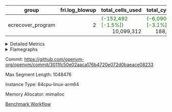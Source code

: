 | group | fri.log_blowup | total_cells_used | total_cycles | total_proof_time_ms |
| --- | --- | --- | --- | --- |
| ecrecover_program | <div style='text-align: right'>2</div>  | <span style="color: green">(-152,492 [-1.5%])</span> <div style='text-align: right'>10,099,312</div>  | <span style="color: green">(-6,090 [-3.1%])</span> <div style='text-align: right'>188,976</div>  | <span style="color: green">(-42.0 [-2.2%])</span> <div style='text-align: right'>1,857.0</div>  |


<details>
<summary>Detailed Metrics</summary>

| commit_exe_time_ms | fri.log_blowup | keygen_time_ms |
| --- | --- | --- |
| <span style="color: green">(-2.0 [-20.0%])</span> <div style='text-align: right'>8.0</div>  | <div style='text-align: right'>2</div>  | <span style="color: green">(-22.0 [-0.0%])</span> <div style='text-align: right'>46,059.0</div>  |

| air_name | constraints | interactions | quotient_deg |
| --- | --- | --- | --- |
| ProgramAir | <div style='text-align: right'>4</div>  | <div style='text-align: right'>1</div>  | <div style='text-align: right'>1</div>  |
| VmConnectorAir | <div style='text-align: right'>9</div>  | <div style='text-align: right'>3</div>  | <div style='text-align: right'>2</div>  |
| PersistentBoundaryAir<8> | <div style='text-align: right'>6</div>  | <div style='text-align: right'>3</div>  | <div style='text-align: right'>2</div>  |
| MemoryMerkleAir<8> | <div style='text-align: right'>40</div>  | <div style='text-align: right'>4</div>  | <div style='text-align: right'>2</div>  |
| AccessAdapterAir<2> | <div style='text-align: right'>14</div>  | <div style='text-align: right'>5</div>  | <div style='text-align: right'>2</div>  |
| AccessAdapterAir<4> | <div style='text-align: right'>14</div>  | <div style='text-align: right'>5</div>  | <div style='text-align: right'>2</div>  |
| AccessAdapterAir<8> | <div style='text-align: right'>14</div>  | <div style='text-align: right'>5</div>  | <div style='text-align: right'>2</div>  |
| AccessAdapterAir<16> | <div style='text-align: right'>14</div>  | <div style='text-align: right'>5</div>  | <div style='text-align: right'>2</div>  |
| AccessAdapterAir<32> | <div style='text-align: right'>14</div>  | <div style='text-align: right'>5</div>  | <div style='text-align: right'>2</div>  |
| AccessAdapterAir<64> | <div style='text-align: right'>14</div>  | <div style='text-align: right'>5</div>  | <div style='text-align: right'>2</div>  |
| VmAirWrapper<Rv32VecHeapAdapterAir<1, 2, 2, 32, 32>, FieldExpressionCoreAir> | <div style='text-align: right'>449</div>  | <div style='text-align: right'>411</div>  | <div style='text-align: right'>2</div>  |
| VmAirWrapper<Rv32VecHeapAdapterAir<2, 2, 2, 32, 32>, FieldExpressionCoreAir> | <div style='text-align: right'>456</div>  | <div style='text-align: right'>422</div>  | <div style='text-align: right'>2</div>  |
| KeccakVmAir | <div style='text-align: right'>4,571</div>  | <div style='text-align: right'>321</div>  | <div style='text-align: right'>2</div>  |
| VmAirWrapper<Rv32IsEqualModAdapterAir<2, 1, 32, 32>, ModularIsEqualCoreAir<32, 4, 8> | <div style='text-align: right'>223</div>  | <div style='text-align: right'>25</div>  | <div style='text-align: right'>2</div>  |
| VmAirWrapper<Rv32VecHeapAdapterAir<2, 1, 1, 32, 32>, ModularMulDivCoreAir> | <div style='text-align: right'>188</div>  | <div style='text-align: right'>156</div>  | <div style='text-align: right'>2</div>  |
| VmAirWrapper<Rv32VecHeapAdapterAir<2, 1, 1, 32, 32>, ModularAddSubCoreAir> | <div style='text-align: right'>126</div>  | <div style='text-align: right'>94</div>  | <div style='text-align: right'>2</div>  |
| VmAirWrapper<Rv32HintStoreAdapterAir, Rv32HintStoreCoreAir> | <div style='text-align: right'>17</div>  | <div style='text-align: right'>15</div>  | <div style='text-align: right'>2</div>  |
| VmAirWrapper<Rv32MultAdapterAir, DivRemCoreAir<4, 8> | <div style='text-align: right'>88</div>  | <div style='text-align: right'>25</div>  | <div style='text-align: right'>2</div>  |
| VmAirWrapper<Rv32MultAdapterAir, MulHCoreAir<4, 8> | <div style='text-align: right'>38</div>  | <div style='text-align: right'>24</div>  | <div style='text-align: right'>2</div>  |
| VmAirWrapper<Rv32MultAdapterAir, MultiplicationCoreAir<4, 8> | <div style='text-align: right'>26</div>  | <div style='text-align: right'>19</div>  | <div style='text-align: right'>2</div>  |
| RangeTupleCheckerAir<2> | <div style='text-align: right'>4</div>  | <div style='text-align: right'>1</div>  | <div style='text-align: right'>1</div>  |
| VmAirWrapper<Rv32RdWriteAdapterAir, Rv32AuipcCoreAir> | <div style='text-align: right'>15</div>  | <div style='text-align: right'>11</div>  | <div style='text-align: right'>2</div>  |
| VmAirWrapper<Rv32JalrAdapterAir, Rv32JalrCoreAir> | <div style='text-align: right'>20</div>  | <div style='text-align: right'>16</div>  | <div style='text-align: right'>2</div>  |
| VmAirWrapper<Rv32CondRdWriteAdapterAir, Rv32JalLuiCoreAir> | <div style='text-align: right'>22</div>  | <div style='text-align: right'>10</div>  | <div style='text-align: right'>2</div>  |
| VmAirWrapper<Rv32BranchAdapterAir, BranchLessThanCoreAir<4, 8> | <div style='text-align: right'>41</div>  | <div style='text-align: right'>13</div>  | <div style='text-align: right'>2</div>  |
| VmAirWrapper<Rv32BranchAdapterAir, BranchEqualCoreAir<4> | <div style='text-align: right'>25</div>  | <div style='text-align: right'>11</div>  | <div style='text-align: right'>2</div>  |
| VmAirWrapper<Rv32LoadStoreAdapterAir, LoadSignExtendCoreAir<4, 8> | <div style='text-align: right'>33</div>  | <div style='text-align: right'>18</div>  | <div style='text-align: right'>2</div>  |
| VmAirWrapper<Rv32LoadStoreAdapterAir, LoadStoreCoreAir<4> | <div style='text-align: right'>38</div>  | <div style='text-align: right'>17</div>  | <div style='text-align: right'>2</div>  |
| VmAirWrapper<Rv32BaseAluAdapterAir, ShiftCoreAir<4, 8> | <div style='text-align: right'>90</div>  | <div style='text-align: right'>23</div>  | <div style='text-align: right'>2</div>  |
| VmAirWrapper<Rv32BaseAluAdapterAir, LessThanCoreAir<4, 8> | <div style='text-align: right'>39</div>  | <div style='text-align: right'>17</div>  | <div style='text-align: right'>2</div>  |
| VmAirWrapper<Rv32BaseAluAdapterAir, BaseAluCoreAir<4, 8> | <div style='text-align: right'>43</div>  | <div style='text-align: right'>19</div>  | <div style='text-align: right'>2</div>  |
| BitwiseOperationLookupAir<8> | <div style='text-align: right'>4</div>  | <div style='text-align: right'>2</div>  | <div style='text-align: right'>2</div>  |
| PhantomAir | <div style='text-align: right'>5</div>  | <div style='text-align: right'>3</div>  | <div style='text-align: right'>2</div>  |
| Poseidon2VmAir<BabyBearParameters> | <div style='text-align: right'>525</div>  | <div style='text-align: right'>32</div>  | <div style='text-align: right'>2</div>  |
| VariableRangeCheckerAir | <div style='text-align: right'>4</div>  | <div style='text-align: right'>1</div>  | <div style='text-align: right'>1</div>  |

| group | segment | stark_prove_excluding_trace_time_ms | total_cells | total_cells_used | total_cycles | trace_gen_time_ms |
| --- | --- | --- | --- | --- | --- | --- |
| ecrecover_program | 0 | <span style="color: green">(-42.0 [-2.2%])</span> <div style='text-align: right'>1,857.0</div>  | <span style="color: red">(+12,360 [+0.0%])</span> <div style='text-align: right'>34,170,231</div>  | <span style="color: green">(-152,492 [-1.5%])</span> <div style='text-align: right'>10,099,312</div>  | <span style="color: green">(-6,090 [-3.1%])</span> <div style='text-align: right'>188,976</div>  | <span style="color: red">(+6.0 [+4.6%])</span> <div style='text-align: right'>136.0</div>  |

| group | chip_name | segment | rows_used |
| --- | --- | --- | --- |
| ecrecover_program | ProgramChip | 0 | <span style="color: red">(+49 [+0.6%])</span> <div style='text-align: right'>8,447</div>  |
| ecrecover_program | VmConnectorAir | 0 | <div style='text-align: right'>2</div>  |
| ecrecover_program | Boundary | 0 | <span style="color: green">(-46 [-1.5%])</span> <div style='text-align: right'>2,990</div>  |
| ecrecover_program | Merkle | 0 | <span style="color: green">(-50 [-1.5%])</span> <div style='text-align: right'>3,290</div>  |
| ecrecover_program | AccessAdapter<2> | 0 | <div style='text-align: right'>132</div>  |
| ecrecover_program | AccessAdapter<4> | 0 | <div style='text-align: right'>68</div>  |
| ecrecover_program | AccessAdapter<8> | 0 | <span style="color: red">(+144 [+2.3%])</span> <div style='text-align: right'>6,514</div>  |
| ecrecover_program | AccessAdapter<16> | 0 | <span style="color: red">(+80 [+2.8%])</span> <div style='text-align: right'>2,958</div>  |
| ecrecover_program | AccessAdapter<32> | 0 | <span style="color: red">(+40 [+2.8%])</span> <div style='text-align: right'>1,480</div>  |
| ecrecover_program | <Rv32VecHeapAdapterAir<1, 2, 2, 32, 32>,FieldExpressionCoreAir> | 0 | <div style='text-align: right'>1,271</div>  |
| ecrecover_program | <Rv32VecHeapAdapterAir<2, 2, 2, 32, 32>,FieldExpressionCoreAir> | 0 | <div style='text-align: right'>726</div>  |
| ecrecover_program | KeccakVmAir | 0 | <div style='text-align: right'>120</div>  |
| ecrecover_program | <Rv32IsEqualModAdapterAir<2, 1, 32, 32>,ModularIsEqualCoreAir<32, 4, 8>> | 0 | <div style='text-align: right'>3,194</div>  |
| ecrecover_program | <Rv32VecHeapAdapterAir<2, 1, 1, 32, 32>,ModularMulDivCoreAir> | 0 | <span style="color: red">(+5 [+31.2%])</span> <div style='text-align: right'>21</div>  |
| ecrecover_program | <Rv32VecHeapAdapterAir<2, 1, 1, 32, 32>,ModularAddSubCoreAir> | 0 | <span style="color: red">(+5 [+83.3%])</span> <div style='text-align: right'>11</div>  |
| ecrecover_program | <Rv32HintStoreAdapterAir,Rv32HintStoreCoreAir> | 0 | <div style='text-align: right'>214</div>  |
| ecrecover_program | <Rv32MultAdapterAir,DivRemCoreAir<4, 8>> | 0 | <div style='text-align: right'>5</div>  |
| ecrecover_program | <Rv32MultAdapterAir,MulHCoreAir<4, 8>> | 0 | <div style='text-align: right'>5</div>  |
| ecrecover_program | <Rv32MultAdapterAir,MultiplicationCoreAir<4, 8>> | 0 | <div style='text-align: right'>16</div>  |
| ecrecover_program | RangeTupleCheckerAir<2> | 0 | <div style='text-align: right'>524,288</div>  |
| ecrecover_program | <Rv32RdWriteAdapterAir,Rv32AuipcCoreAir> | 0 | <span style="color: red">(+5 [+0.6%])</span> <div style='text-align: right'>840</div>  |
| ecrecover_program | <Rv32JalrAdapterAir,Rv32JalrCoreAir> | 0 | <span style="color: red">(+10 [+0.6%])</span> <div style='text-align: right'>1,559</div>  |
| ecrecover_program | <Rv32CondRdWriteAdapterAir,Rv32JalLuiCoreAir> | 0 | <span style="color: green">(-20 [-1.6%])</span> <div style='text-align: right'>1,253</div>  |
| ecrecover_program | <Rv32BranchAdapterAir,BranchLessThanCoreAir<4, 8>> | 0 | <div style='text-align: right'>5,885</div>  |
| ecrecover_program | <Rv32BranchAdapterAir,BranchEqualCoreAir<4>> | 0 | <span style="color: green">(-650 [-5.4%])</span> <div style='text-align: right'>11,286</div>  |
| ecrecover_program | <Rv32LoadStoreAdapterAir,LoadSignExtendCoreAir<4, 8>> | 0 | <div style='text-align: right'>140</div>  |
| ecrecover_program | <Rv32LoadStoreAdapterAir,LoadStoreCoreAir<4>> | 0 | <span style="color: red">(+50 [+0.2%])</span> <div style='text-align: right'>30,976</div>  |
| ecrecover_program | <Rv32BaseAluAdapterAir,ShiftCoreAir<4, 8>> | 0 | <span style="color: green">(-80 [-3.5%])</span> <div style='text-align: right'>2,223</div>  |
| ecrecover_program | <Rv32BaseAluAdapterAir,LessThanCoreAir<4, 8>> | 0 | <span style="color: green">(-310 [-17.7%])</span> <div style='text-align: right'>1,441</div>  |
| ecrecover_program | <Rv32BaseAluAdapterAir,BaseAluCoreAir<4, 8>> | 0 | <span style="color: green">(-2,060 [-5.8%])</span> <div style='text-align: right'>33,349</div>  |
| ecrecover_program | BitwiseOperationLookupAir<8> | 0 | <div style='text-align: right'>65,536</div>  |
| ecrecover_program | PhantomAir | 0 | <div style='text-align: right'>45</div>  |
| ecrecover_program | Poseidon2VmAir<BabyBearParameters> | 0 | <span style="color: green">(-96 [-1.5%])</span> <div style='text-align: right'>6,280</div>  |
| ecrecover_program | VariableRangeCheckerAir | 0 | <div style='text-align: right'>262,144</div>  |

| group | dsl_ir | opcode | segment | frequency |
| --- | --- | --- | --- | --- |
| ecrecover_program |  | ADD | 0 | <span style="color: green">(-1,905 [-6.8%])</span> <div style='text-align: right'>26,111</div>  |
| ecrecover_program |  | AND | 0 | <span style="color: green">(-155 [-3.2%])</span> <div style='text-align: right'>4,690</div>  |
| ecrecover_program |  | AUIPC | 0 | <span style="color: red">(+5 [+0.6%])</span> <div style='text-align: right'>840</div>  |
| ecrecover_program |  | BEQ | 0 | <span style="color: green">(-320 [-4.0%])</span> <div style='text-align: right'>7,619</div>  |
| ecrecover_program |  | BGEU | 0 | <span style="color: red">(+5 [+0.5%])</span> <div style='text-align: right'>930</div>  |
| ecrecover_program |  | BLT | 0 | <div style='text-align: right'>12</div>  |
| ecrecover_program |  | BLTU | 0 | <span style="color: green">(-5 [-0.1%])</span> <div style='text-align: right'>4,943</div>  |
| ecrecover_program |  | BNE | 0 | <span style="color: green">(-330 [-8.3%])</span> <div style='text-align: right'>3,667</div>  |
| ecrecover_program |  | DIVU | 0 | <div style='text-align: right'>5</div>  |
| ecrecover_program |  | EcAddNe | 0 | <div style='text-align: right'>726</div>  |
| ecrecover_program |  | EcDouble | 0 | <div style='text-align: right'>1,271</div>  |
| ecrecover_program |  | HINT_STOREW | 0 | <div style='text-align: right'>214</div>  |
| ecrecover_program |  | IS_EQ | 0 | <div style='text-align: right'>3,203</div>  |
| ecrecover_program |  | JAL | 0 | <span style="color: green">(-10 [-1.0%])</span> <div style='text-align: right'>993</div>  |
| ecrecover_program |  | JALR | 0 | <span style="color: red">(+10 [+0.6%])</span> <div style='text-align: right'>1,559</div>  |
| ecrecover_program |  | KECCAK256 | 0 | <div style='text-align: right'>5</div>  |
| ecrecover_program |  | LOADB | 0 | <div style='text-align: right'>140</div>  |
| ecrecover_program |  | LOADBU | 0 | <div style='text-align: right'>2,450</div>  |
| ecrecover_program |  | LOADW | 0 | <span style="color: red">(+125 [+0.9%])</span> <div style='text-align: right'>14,651</div>  |
| ecrecover_program |  | LUI | 0 | <span style="color: green">(-10 [-3.7%])</span> <div style='text-align: right'>260</div>  |
| ecrecover_program |  | MUL | 0 | <div style='text-align: right'>16</div>  |
| ecrecover_program |  | MULHU | 0 | <div style='text-align: right'>5</div>  |
| ecrecover_program |  | ModularAddSub | 0 | <span style="color: red">(+5 [+71.4%])</span> <div style='text-align: right'>12</div>  |
| ecrecover_program |  | ModularMulDiv | 0 | <span style="color: red">(+5 [+18.5%])</span> <div style='text-align: right'>32</div>  |
| ecrecover_program |  | OR | 0 | <div style='text-align: right'>1,302</div>  |
| ecrecover_program |  | PHANTOM | 0 | <div style='text-align: right'>45</div>  |
| ecrecover_program |  | SETUP_ISEQ | 0 | <div style='text-align: right'>2</div>  |
| ecrecover_program |  | SLL | 0 | <span style="color: red">(+80 [+6.7%])</span> <div style='text-align: right'>1,272</div>  |
| ecrecover_program |  | SLTU | 0 | <span style="color: green">(-310 [-17.7%])</span> <div style='text-align: right'>1,441</div>  |
| ecrecover_program |  | SRL | 0 | <span style="color: green">(-160 [-14.4%])</span> <div style='text-align: right'>951</div>  |
| ecrecover_program |  | STOREB | 0 | <span style="color: green">(-320 [-22.3%])</span> <div style='text-align: right'>1,114</div>  |
| ecrecover_program |  | STOREW | 0 | <span style="color: red">(+245 [+2.0%])</span> <div style='text-align: right'>12,761</div>  |
| ecrecover_program |  | SUB | 0 | <div style='text-align: right'>1,221</div>  |
| ecrecover_program |  | XOR | 0 | <div style='text-align: right'>25</div>  |

| group | air_name | dsl_ir | opcode | segment | cells_used |
| --- | --- | --- | --- | --- | --- |
| ecrecover_program | <Rv32BaseAluAdapterAir,BaseAluCoreAir<4, 8>> |  | ADD | 0 | <span style="color: green">(-68,580 [-6.8%])</span> <div style='text-align: right'>939,996</div>  |
| ecrecover_program | AccessAdapter<8> |  | ADD | 0 | <span style="color: green">(-17 [-25.0%])</span> <div style='text-align: right'>51</div>  |
| ecrecover_program | Boundary |  | ADD | 0 | <span style="color: green">(-40 [-25.0%])</span> <div style='text-align: right'>120</div>  |
| ecrecover_program | Merkle |  | ADD | 0 | <div style='text-align: right'>64</div>  |
| ecrecover_program | <Rv32BaseAluAdapterAir,BaseAluCoreAir<4, 8>> |  | AND | 0 | <span style="color: green">(-5,580 [-3.2%])</span> <div style='text-align: right'>168,840</div>  |
| ecrecover_program | <Rv32RdWriteAdapterAir,Rv32AuipcCoreAir> |  | AUIPC | 0 | <span style="color: red">(+105 [+0.6%])</span> <div style='text-align: right'>17,640</div>  |
| ecrecover_program | AccessAdapter<8> |  | AUIPC | 0 | <div style='text-align: right'>51</div>  |
| ecrecover_program | Boundary |  | AUIPC | 0 | <div style='text-align: right'>120</div>  |
| ecrecover_program | Merkle |  | AUIPC | 0 | <div style='text-align: right'>3,520</div>  |
| ecrecover_program | <Rv32BranchAdapterAir,BranchEqualCoreAir<4>> |  | BEQ | 0 | <span style="color: green">(-8,320 [-4.0%])</span> <div style='text-align: right'>198,094</div>  |
| ecrecover_program | <Rv32BranchAdapterAir,BranchLessThanCoreAir<4, 8>> |  | BGEU | 0 | <span style="color: red">(+160 [+0.5%])</span> <div style='text-align: right'>29,760</div>  |
| ecrecover_program | <Rv32BranchAdapterAir,BranchLessThanCoreAir<4, 8>> |  | BLT | 0 | <div style='text-align: right'>384</div>  |
| ecrecover_program | <Rv32BranchAdapterAir,BranchLessThanCoreAir<4, 8>> |  | BLTU | 0 | <span style="color: green">(-160 [-0.1%])</span> <div style='text-align: right'>158,176</div>  |
| ecrecover_program | <Rv32BranchAdapterAir,BranchEqualCoreAir<4>> |  | BNE | 0 | <span style="color: green">(-8,580 [-8.3%])</span> <div style='text-align: right'>95,342</div>  |
| ecrecover_program | <Rv32MultAdapterAir,DivRemCoreAir<4, 8>> |  | DIVU | 0 | <div style='text-align: right'>285</div>  |
| ecrecover_program | <Rv32VecHeapAdapterAir<2, 2, 2, 32, 32>,FieldExpressionCoreAir> |  | EcAddNe | 0 | <div style='text-align: right'>449,394</div>  |
| ecrecover_program | AccessAdapter<16> |  | EcAddNe | 0 | <div style='text-align: right'>27,175</div>  |
| ecrecover_program | AccessAdapter<32> |  | EcAddNe | 0 | <div style='text-align: right'>22,304</div>  |
| ecrecover_program | AccessAdapter<8> |  | EcAddNe | 0 | <div style='text-align: right'>36,890</div>  |
| ecrecover_program | Boundary |  | EcAddNe | 0 | <div style='text-align: right'>160</div>  |
| ecrecover_program | Merkle |  | EcAddNe | 0 | <div style='text-align: right'>256</div>  |
| ecrecover_program | <Rv32VecHeapAdapterAir<1, 2, 2, 32, 32>,FieldExpressionCoreAir> |  | EcDouble | 0 | <div style='text-align: right'>690,153</div>  |
| ecrecover_program | AccessAdapter<16> |  | EcDouble | 0 | <div style='text-align: right'>1,600</div>  |
| ecrecover_program | AccessAdapter<32> |  | EcDouble | 0 | <div style='text-align: right'>1,312</div>  |
| ecrecover_program | AccessAdapter<8> |  | EcDouble | 0 | <span style="color: red">(+136 [+6.7%])</span> <div style='text-align: right'>2,176</div>  |
| ecrecover_program | <Rv32HintStoreAdapterAir,Rv32HintStoreCoreAir> |  | HINT_STOREW | 0 | <div style='text-align: right'>5,564</div>  |
| ecrecover_program | AccessAdapter<8> |  | HINT_STOREW | 0 | <span style="color: red">(+68 [+4.5%])</span> <div style='text-align: right'>1,581</div>  |
| ecrecover_program | Boundary |  | HINT_STOREW | 0 | <span style="color: red">(+160 [+4.5%])</span> <div style='text-align: right'>3,720</div>  |
| ecrecover_program | Merkle |  | HINT_STOREW | 0 | <span style="color: red">(+384 [+5.8%])</span> <div style='text-align: right'>6,976</div>  |
| ecrecover_program | <Rv32IsEqualModAdapterAir<2, 1, 32, 32>,ModularIsEqualCoreAir<32, 4, 8>> |  | IS_EQ | 0 | <div style='text-align: right'>531,698</div>  |
| ecrecover_program | AccessAdapter<16> |  | IS_EQ | 0 | <div style='text-align: right'>4,500</div>  |
| ecrecover_program | AccessAdapter<32> |  | IS_EQ | 0 | <div style='text-align: right'>3,690</div>  |
| ecrecover_program | AccessAdapter<8> |  | IS_EQ | 0 | <div style='text-align: right'>6,052</div>  |
| ecrecover_program | Boundary |  | IS_EQ | 0 | <div style='text-align: right'>160</div>  |
| ecrecover_program | Merkle |  | IS_EQ | 0 | <span style="color: red">(+64 [+14.3%])</span> <div style='text-align: right'>512</div>  |
| ecrecover_program | <Rv32CondRdWriteAdapterAir,Rv32JalLuiCoreAir> |  | JAL | 0 | <span style="color: green">(-180 [-1.0%])</span> <div style='text-align: right'>17,874</div>  |
| ecrecover_program | <Rv32JalrAdapterAir,Rv32JalrCoreAir> |  | JALR | 0 | <span style="color: red">(+280 [+0.6%])</span> <div style='text-align: right'>43,652</div>  |
| ecrecover_program | AccessAdapter<8> |  | KECCAK256 | 0 | <div style='text-align: right'>68</div>  |
| ecrecover_program | Boundary |  | KECCAK256 | 0 | <div style='text-align: right'>160</div>  |
| ecrecover_program | KeccakVmAir |  | KECCAK256 | 0 | <div style='text-align: right'>379,680</div>  |
| ecrecover_program | Merkle |  | KECCAK256 | 0 | <div style='text-align: right'>128</div>  |
| ecrecover_program | <Rv32LoadStoreAdapterAir,LoadSignExtendCoreAir<4, 8>> |  | LOADB | 0 | <div style='text-align: right'>4,900</div>  |
| ecrecover_program | <Rv32LoadStoreAdapterAir,LoadStoreCoreAir<4>> |  | LOADBU | 0 | <div style='text-align: right'>98,000</div>  |
| ecrecover_program | AccessAdapter<16> |  | LOADBU | 0 | <div style='text-align: right'>125</div>  |
| ecrecover_program | AccessAdapter<32> |  | LOADBU | 0 | <div style='text-align: right'>205</div>  |
| ecrecover_program | AccessAdapter<8> |  | LOADBU | 0 | <span style="color: red">(+34 [+40.0%])</span> <div style='text-align: right'>119</div>  |
| ecrecover_program | Boundary |  | LOADBU | 0 | <div style='text-align: right'>80</div>  |
| ecrecover_program | Merkle |  | LOADBU | 0 | <div style='text-align: right'>64</div>  |
| ecrecover_program | <Rv32LoadStoreAdapterAir,LoadStoreCoreAir<4>> |  | LOADW | 0 | <span style="color: red">(+5,000 [+0.9%])</span> <div style='text-align: right'>586,040</div>  |
| ecrecover_program | AccessAdapter<16> |  | LOADW | 0 | <span style="color: red">(+500 [+2.8%])</span> <div style='text-align: right'>18,125</div>  |
| ecrecover_program | AccessAdapter<32> |  | LOADW | 0 | <span style="color: red">(+410 [+2.9%])</span> <div style='text-align: right'>14,760</div>  |
| ecrecover_program | AccessAdapter<8> |  | LOADW | 0 | <span style="color: red">(+663 [+2.7%])</span> <div style='text-align: right'>24,939</div>  |
| ecrecover_program | Boundary |  | LOADW | 0 | <span style="color: green">(-40 [-7.7%])</span> <div style='text-align: right'>480</div>  |
| ecrecover_program | Merkle |  | LOADW | 0 | <span style="color: green">(-64 [-1.8%])</span> <div style='text-align: right'>3,584</div>  |
| ecrecover_program | <Rv32CondRdWriteAdapterAir,Rv32JalLuiCoreAir> |  | LUI | 0 | <span style="color: green">(-180 [-3.7%])</span> <div style='text-align: right'>4,680</div>  |
| ecrecover_program | AccessAdapter<8> |  | LUI | 0 | <div style='text-align: right'>17</div>  |
| ecrecover_program | Boundary |  | LUI | 0 | <div style='text-align: right'>40</div>  |
| ecrecover_program | <Rv32MultAdapterAir,MultiplicationCoreAir<4, 8>> |  | MUL | 0 | <div style='text-align: right'>496</div>  |
| ecrecover_program | <Rv32MultAdapterAir,MulHCoreAir<4, 8>> |  | MULHU | 0 | <div style='text-align: right'>195</div>  |
| ecrecover_program | <Rv32VecHeapAdapterAir<2, 1, 1, 32, 32>,ModularAddSubCoreAir> |  | ModularAddSub | 0 | <span style="color: red">(+995 [+71.4%])</span> <div style='text-align: right'>2,388</div>  |
| ecrecover_program | AccessAdapter<16> |  | ModularAddSub | 0 | <span style="color: red">(+500 [+71.4%])</span> <div style='text-align: right'>1,200</div>  |
| ecrecover_program | AccessAdapter<2> |  | ModularAddSub | 0 | <div style='text-align: right'>726</div>  |
| ecrecover_program | AccessAdapter<32> |  | ModularAddSub | 0 | <span style="color: red">(+410 [+71.4%])</span> <div style='text-align: right'>984</div>  |
| ecrecover_program | AccessAdapter<4> |  | ModularAddSub | 0 | <div style='text-align: right'>442</div>  |
| ecrecover_program | AccessAdapter<8> |  | ModularAddSub | 0 | <span style="color: red">(+680 [+70.2%])</span> <div style='text-align: right'>1,649</div>  |
| ecrecover_program | Boundary |  | ModularAddSub | 0 | <div style='text-align: right'>680</div>  |
| ecrecover_program | Merkle |  | ModularAddSub | 0 | <div style='text-align: right'>2,624</div>  |
| ecrecover_program | <Rv32VecHeapAdapterAir<2, 1, 1, 32, 32>,ModularMulDivCoreAir> |  | ModularMulDiv | 0 | <span style="color: red">(+1,305 [+18.5%])</span> <div style='text-align: right'>8,352</div>  |
| ecrecover_program | AccessAdapter<16> |  | ModularMulDiv | 0 | <span style="color: red">(+500 [+25.0%])</span> <div style='text-align: right'>2,500</div>  |
| ecrecover_program | AccessAdapter<32> |  | ModularMulDiv | 0 | <span style="color: red">(+410 [+25.0%])</span> <div style='text-align: right'>2,050</div>  |
| ecrecover_program | AccessAdapter<8> |  | ModularMulDiv | 0 | <span style="color: red">(+680 [+25.0%])</span> <div style='text-align: right'>3,400</div>  |
| ecrecover_program | <Rv32BaseAluAdapterAir,BaseAluCoreAir<4, 8>> |  | OR | 0 | <div style='text-align: right'>46,872</div>  |
| ecrecover_program | PhantomAir |  | PHANTOM | 0 | <div style='text-align: right'>270</div>  |
| ecrecover_program | <Rv32IsEqualModAdapterAir<2, 1, 32, 32>,ModularIsEqualCoreAir<32, 4, 8>> |  | SETUP_ISEQ | 0 | <div style='text-align: right'>332</div>  |
| ecrecover_program | <Rv32BaseAluAdapterAir,ShiftCoreAir<4, 8>> |  | SLL | 0 | <span style="color: red">(+4,240 [+6.7%])</span> <div style='text-align: right'>67,416</div>  |
| ecrecover_program | <Rv32BaseAluAdapterAir,LessThanCoreAir<4, 8>> |  | SLTU | 0 | <span style="color: green">(-11,470 [-17.7%])</span> <div style='text-align: right'>53,317</div>  |
| ecrecover_program | <Rv32BaseAluAdapterAir,ShiftCoreAir<4, 8>> |  | SRL | 0 | <span style="color: green">(-8,480 [-14.4%])</span> <div style='text-align: right'>50,403</div>  |
| ecrecover_program | <Rv32LoadStoreAdapterAir,LoadStoreCoreAir<4>> |  | STOREB | 0 | <span style="color: green">(-12,800 [-22.3%])</span> <div style='text-align: right'>44,560</div>  |
| ecrecover_program | AccessAdapter<16> |  | STOREB | 0 | <span style="color: green">(-175 [-28.0%])</span> <div style='text-align: right'>450</div>  |
| ecrecover_program | AccessAdapter<32> |  | STOREB | 0 | <span style="color: green">(-123 [-17.6%])</span> <div style='text-align: right'>574</div>  |
| ecrecover_program | AccessAdapter<8> |  | STOREB | 0 | <span style="color: green">(-272 [-23.9%])</span> <div style='text-align: right'>867</div>  |
| ecrecover_program | Boundary |  | STOREB | 0 | <span style="color: green">(-200 [-16.7%])</span> <div style='text-align: right'>1,000</div>  |
| ecrecover_program | Merkle |  | STOREB | 0 | <span style="color: green">(-576 [-22.0%])</span> <div style='text-align: right'>2,048</div>  |
| ecrecover_program | <Rv32LoadStoreAdapterAir,LoadStoreCoreAir<4>> |  | STOREW | 0 | <span style="color: red">(+9,800 [+2.0%])</span> <div style='text-align: right'>510,440</div>  |
| ecrecover_program | AccessAdapter<16> |  | STOREW | 0 | <span style="color: red">(+775 [+29.0%])</span> <div style='text-align: right'>3,450</div>  |
| ecrecover_program | AccessAdapter<32> |  | STOREW | 0 | <span style="color: red">(+615 [+30.0%])</span> <div style='text-align: right'>2,665</div>  |
| ecrecover_program | AccessAdapter<8> |  | STOREW | 0 | <span style="color: red">(+748 [+2.8%])</span> <div style='text-align: right'>27,387</div>  |
| ecrecover_program | Boundary |  | STOREW | 0 | <span style="color: green">(-560 [-1.0%])</span> <div style='text-align: right'>53,080</div>  |
| ecrecover_program | Merkle |  | STOREW | 0 | <span style="color: green">(-1,024 [-1.2%])</span> <div style='text-align: right'>85,440</div>  |
| ecrecover_program | <Rv32BaseAluAdapterAir,BaseAluCoreAir<4, 8>> |  | SUB | 0 | <div style='text-align: right'>43,956</div>  |
| ecrecover_program | <Rv32BaseAluAdapterAir,BaseAluCoreAir<4, 8>> |  | XOR | 0 | <div style='text-align: right'>900</div>  |

| group | execute_time_ms | fri.log_blowup | num_segments | total_cells_used | total_cycles | total_proof_time_ms |
| --- | --- | --- | --- | --- | --- | --- |
| ecrecover_program | <span style="color: green">(-5.0 [-1.7%])</span> <div style='text-align: right'>281.0</div>  | <div style='text-align: right'>2</div>  | <div style='text-align: right'>1</div>  | <span style="color: green">(-152,492 [-1.5%])</span> <div style='text-align: right'>10,099,312</div>  | <span style="color: green">(-6,090 [-3.1%])</span> <div style='text-align: right'>188,976</div>  | <span style="color: green">(-42.0 [-2.2%])</span> <div style='text-align: right'>1,857.0</div>  |

| group | air_name | segment | cells | main_cols | perm_cols | prep_cols | rows |
| --- | --- | --- | --- | --- | --- | --- | --- |
| ecrecover_program | ProgramAir | 0 | <div style='text-align: right'>294,912</div>  | <div style='text-align: right'>10</div>  | <div style='text-align: right'>8</div>  |  | <div style='text-align: right'>16,384</div>  |
| ecrecover_program | VmConnectorAir | 0 | <div style='text-align: right'>32</div>  | <div style='text-align: right'>4</div>  | <div style='text-align: right'>12</div>  | <div style='text-align: right'>1</div>  | <div style='text-align: right'>2</div>  |
| ecrecover_program | PersistentBoundaryAir<8> | 0 | <div style='text-align: right'>131,072</div>  | <div style='text-align: right'>20</div>  | <div style='text-align: right'>12</div>  |  | <div style='text-align: right'>4,096</div>  |
| ecrecover_program | MemoryMerkleAir<8> | 0 | <div style='text-align: right'>212,992</div>  | <div style='text-align: right'>32</div>  | <div style='text-align: right'>20</div>  |  | <div style='text-align: right'>4,096</div>  |
| ecrecover_program | AccessAdapterAir<2> | 0 | <div style='text-align: right'>8,960</div>  | <div style='text-align: right'>11</div>  | <div style='text-align: right'>24</div>  |  | <div style='text-align: right'>256</div>  |
| ecrecover_program | AccessAdapterAir<4> | 0 | <div style='text-align: right'>4,736</div>  | <div style='text-align: right'>13</div>  | <div style='text-align: right'>24</div>  |  | <div style='text-align: right'>128</div>  |
| ecrecover_program | AccessAdapterAir<8> | 0 | <div style='text-align: right'>335,872</div>  | <div style='text-align: right'>17</div>  | <div style='text-align: right'>24</div>  |  | <div style='text-align: right'>8,192</div>  |
| ecrecover_program | AccessAdapterAir<16> | 0 | <div style='text-align: right'>200,704</div>  | <div style='text-align: right'>25</div>  | <div style='text-align: right'>24</div>  |  | <div style='text-align: right'>4,096</div>  |
| ecrecover_program | AccessAdapterAir<32> | 0 | <div style='text-align: right'>133,120</div>  | <div style='text-align: right'>41</div>  | <div style='text-align: right'>24</div>  |  | <div style='text-align: right'>2,048</div>  |
| ecrecover_program | VmAirWrapper<Rv32VecHeapAdapterAir<1, 2, 2, 32, 32>, FieldExpressionCoreAir> | 0 | <div style='text-align: right'>2,807,808</div>  | <div style='text-align: right'>543</div>  | <div style='text-align: right'>828</div>  |  | <div style='text-align: right'>2,048</div>  |
| ecrecover_program | VmAirWrapper<Rv32VecHeapAdapterAir<2, 2, 2, 32, 32>, FieldExpressionCoreAir> | 0 | <div style='text-align: right'>1,502,208</div>  | <div style='text-align: right'>619</div>  | <div style='text-align: right'>848</div>  |  | <div style='text-align: right'>1,024</div>  |
| ecrecover_program | KeccakVmAir | 0 | <div style='text-align: right'>569,856</div>  | <div style='text-align: right'>3,164</div>  | <div style='text-align: right'>1,288</div>  |  | <div style='text-align: right'>128</div>  |
| ecrecover_program | VmAirWrapper<Rv32IsEqualModAdapterAir<2, 1, 32, 32>, ModularIsEqualCoreAir<32, 4, 8> | 0 | <div style='text-align: right'>909,312</div>  | <div style='text-align: right'>166</div>  | <div style='text-align: right'>56</div>  |  | <div style='text-align: right'>4,096</div>  |
| ecrecover_program | VmAirWrapper<Rv32VecHeapAdapterAir<2, 1, 1, 32, 32>, ModularMulDivCoreAir> | 0 | <span style="color: red">(+9,232 [+100.0%])</span> <div style='text-align: right'>18,464</div>  | <div style='text-align: right'>261</div>  | <div style='text-align: right'>316</div>  |  | <span style="color: red">(+16 [+100.0%])</span> <div style='text-align: right'>32</div>  |
| ecrecover_program | VmAirWrapper<Rv32VecHeapAdapterAir<2, 1, 1, 32, 32>, ModularAddSubCoreAir> | 0 | <span style="color: red">(+3,128 [+100.0%])</span> <div style='text-align: right'>6,256</div>  | <div style='text-align: right'>199</div>  | <div style='text-align: right'>192</div>  |  | <span style="color: red">(+8 [+100.0%])</span> <div style='text-align: right'>16</div>  |
| ecrecover_program | VmAirWrapper<Rv32HintStoreAdapterAir, Rv32HintStoreCoreAir> | 0 | <div style='text-align: right'>15,872</div>  | <div style='text-align: right'>26</div>  | <div style='text-align: right'>36</div>  |  | <div style='text-align: right'>256</div>  |
| ecrecover_program | VmAirWrapper<Rv32MultAdapterAir, DivRemCoreAir<4, 8> | 0 | <div style='text-align: right'>1,288</div>  | <div style='text-align: right'>57</div>  | <div style='text-align: right'>104</div>  |  | <div style='text-align: right'>8</div>  |
| ecrecover_program | VmAirWrapper<Rv32MultAdapterAir, MulHCoreAir<4, 8> | 0 | <div style='text-align: right'>1,112</div>  | <div style='text-align: right'>39</div>  | <div style='text-align: right'>100</div>  |  | <div style='text-align: right'>8</div>  |
| ecrecover_program | VmAirWrapper<Rv32MultAdapterAir, MultiplicationCoreAir<4, 8> | 0 | <div style='text-align: right'>1,776</div>  | <div style='text-align: right'>31</div>  | <div style='text-align: right'>80</div>  |  | <div style='text-align: right'>16</div>  |
| ecrecover_program | RangeTupleCheckerAir<2> | 0 | <div style='text-align: right'>4,718,592</div>  | <div style='text-align: right'>1</div>  | <div style='text-align: right'>8</div>  | <div style='text-align: right'>2</div>  | <div style='text-align: right'>524,288</div>  |
| ecrecover_program | VmAirWrapper<Rv32RdWriteAdapterAir, Rv32AuipcCoreAir> | 0 | <div style='text-align: right'>50,176</div>  | <div style='text-align: right'>21</div>  | <div style='text-align: right'>28</div>  |  | <div style='text-align: right'>1,024</div>  |
| ecrecover_program | VmAirWrapper<Rv32JalrAdapterAir, Rv32JalrCoreAir> | 0 | <div style='text-align: right'>131,072</div>  | <div style='text-align: right'>28</div>  | <div style='text-align: right'>36</div>  |  | <div style='text-align: right'>2,048</div>  |
| ecrecover_program | VmAirWrapper<Rv32CondRdWriteAdapterAir, Rv32JalLuiCoreAir> | 0 | <div style='text-align: right'>126,976</div>  | <div style='text-align: right'>18</div>  | <div style='text-align: right'>44</div>  |  | <div style='text-align: right'>2,048</div>  |
| ecrecover_program | VmAirWrapper<Rv32BranchAdapterAir, BranchLessThanCoreAir<4, 8> | 0 | <div style='text-align: right'>720,896</div>  | <div style='text-align: right'>32</div>  | <div style='text-align: right'>56</div>  |  | <div style='text-align: right'>8,192</div>  |
| ecrecover_program | VmAirWrapper<Rv32BranchAdapterAir, BranchEqualCoreAir<4> | 0 | <div style='text-align: right'>1,212,416</div>  | <div style='text-align: right'>26</div>  | <div style='text-align: right'>48</div>  |  | <div style='text-align: right'>16,384</div>  |
| ecrecover_program | VmAirWrapper<Rv32LoadStoreAdapterAir, LoadSignExtendCoreAir<4, 8> | 0 | <div style='text-align: right'>28,416</div>  | <div style='text-align: right'>35</div>  | <div style='text-align: right'>76</div>  |  | <div style='text-align: right'>256</div>  |
| ecrecover_program | VmAirWrapper<Rv32LoadStoreAdapterAir, LoadStoreCoreAir<4> | 0 | <div style='text-align: right'>3,670,016</div>  | <div style='text-align: right'>40</div>  | <div style='text-align: right'>72</div>  |  | <div style='text-align: right'>32,768</div>  |
| ecrecover_program | VmAirWrapper<Rv32BaseAluAdapterAir, ShiftCoreAir<4, 8> | 0 | <div style='text-align: right'>430,080</div>  | <div style='text-align: right'>53</div>  | <div style='text-align: right'>52</div>  |  | <div style='text-align: right'>4,096</div>  |
| ecrecover_program | VmAirWrapper<Rv32BaseAluAdapterAir, LessThanCoreAir<4, 8> | 0 | <div style='text-align: right'>157,696</div>  | <div style='text-align: right'>37</div>  | <div style='text-align: right'>40</div>  |  | <div style='text-align: right'>2,048</div>  |
| ecrecover_program | VmAirWrapper<Rv32BaseAluAdapterAir, BaseAluCoreAir<4, 8> | 0 | <div style='text-align: right'>7,602,176</div>  | <div style='text-align: right'>36</div>  | <div style='text-align: right'>80</div>  |  | <div style='text-align: right'>65,536</div>  |
| ecrecover_program | BitwiseOperationLookupAir<8> | 0 | <div style='text-align: right'>655,360</div>  | <div style='text-align: right'>2</div>  | <div style='text-align: right'>8</div>  | <div style='text-align: right'>3</div>  | <div style='text-align: right'>65,536</div>  |
| ecrecover_program | PhantomAir | 0 | <div style='text-align: right'>1,152</div>  | <div style='text-align: right'>6</div>  | <div style='text-align: right'>12</div>  |  | <div style='text-align: right'>64</div>  |
| ecrecover_program | Poseidon2VmAir<BabyBearParameters> | 0 | <div style='text-align: right'>5,136,384</div>  | <div style='text-align: right'>559</div>  | <div style='text-align: right'>68</div>  |  | <div style='text-align: right'>8,192</div>  |
| ecrecover_program | VariableRangeCheckerAir | 0 | <div style='text-align: right'>2,359,296</div>  | <div style='text-align: right'>1</div>  | <div style='text-align: right'>8</div>  | <div style='text-align: right'>2</div>  | <div style='text-align: right'>262,144</div>  |

</details>



<details>
<summary>Flamegraphs</summary>

[![](https://openvm-public-data-sandbox-us-east-1.s3.us-east-1.amazonaws.com/benchmark/github/flamegraphs/3011fc50e02aaca176b4720e072d0baeace08233/ecrecover-ecrecover_program.dsl_ir.opcode.air_name.cells_used.reverse.svg)](https://openvm-public-data-sandbox-us-east-1.s3.us-east-1.amazonaws.com/benchmark/github/flamegraphs/3011fc50e02aaca176b4720e072d0baeace08233/ecrecover-ecrecover_program.dsl_ir.opcode.air_name.cells_used.reverse.svg)
[![](https://openvm-public-data-sandbox-us-east-1.s3.us-east-1.amazonaws.com/benchmark/github/flamegraphs/3011fc50e02aaca176b4720e072d0baeace08233/ecrecover-ecrecover_program.dsl_ir.opcode.air_name.cells_used.svg)](https://openvm-public-data-sandbox-us-east-1.s3.us-east-1.amazonaws.com/benchmark/github/flamegraphs/3011fc50e02aaca176b4720e072d0baeace08233/ecrecover-ecrecover_program.dsl_ir.opcode.air_name.cells_used.svg)
[![](https://openvm-public-data-sandbox-us-east-1.s3.us-east-1.amazonaws.com/benchmark/github/flamegraphs/3011fc50e02aaca176b4720e072d0baeace08233/ecrecover-ecrecover_program.dsl_ir.opcode.frequency.reverse.svg)](https://openvm-public-data-sandbox-us-east-1.s3.us-east-1.amazonaws.com/benchmark/github/flamegraphs/3011fc50e02aaca176b4720e072d0baeace08233/ecrecover-ecrecover_program.dsl_ir.opcode.frequency.reverse.svg)
[![](https://openvm-public-data-sandbox-us-east-1.s3.us-east-1.amazonaws.com/benchmark/github/flamegraphs/3011fc50e02aaca176b4720e072d0baeace08233/ecrecover-ecrecover_program.dsl_ir.opcode.frequency.svg)](https://openvm-public-data-sandbox-us-east-1.s3.us-east-1.amazonaws.com/benchmark/github/flamegraphs/3011fc50e02aaca176b4720e072d0baeace08233/ecrecover-ecrecover_program.dsl_ir.opcode.frequency.svg)

</details>

Commit: https://github.com/openvm-org/openvm/commit/3011fc50e02aaca176b4720e072d0baeace08233

Max Segment Length: 1048476

Instance Type: 64cpu-linux-arm64

Memory Allocator: mimalloc

[Benchmark Workflow](https://github.com/openvm-org/openvm/actions/runs/12420667505)
